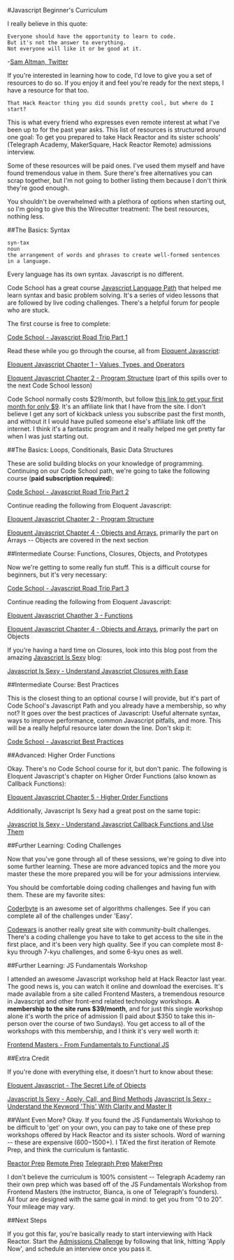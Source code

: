 #Javascript Beginner's Curriculum

I really believe in this quote:

```
Everyone should have the opportunity to learn to code.
But it's not the answer to everything.
Not everyone will like it or be good at it.
```
-[Sam Altman, Twitter](https://twitter.com/sama/status/646032444089503744)

If you're interested in learning how to code, I'd love to give you a set of resources to do so. If you enjoy it and feel you're ready for the next steps, I have a resource for that too.

```
That Hack Reactor thing you did sounds pretty cool, but where do I start?
```

This is what every friend who expresses even remote interest at what I've been up to for the past year asks. This list of resources is structured around one goal: To get you prepared to take Hack Reactor and its sister schools' (Telegraph Academy, MakerSquare, Hack Reactor Remote) admissions interview.

Some of these resources will be paid ones. I've used them myself and have found tremendous value in them. Sure there's free alternatives you can scrap together, but I'm not going to bother listing them because I don't think they're good enough.

You shouldn't be overwhelmed with a plethora of options when starting out, so I'm going to give this the Wirecutter treatment: The best resources, nothing less.

##The Basics: Syntax

```
syn·tax
noun
the arrangement of words and phrases to create well-formed sentences in a language.
```

Every language has its own syntax. Javascript is no different.

Code School has a great course [Javascript Language Path](https://www.codeschool.com/paths/javascript) that helped me learn syntax and basic problem solving. It's a series of video lessons that are followed by live coding challenges. There's a helpful forum for people who are stuck.

The first course is free to complete:

[Code School - Javascript Road Trip Part 1](https://www.codeschool.com/courses/javascript-road-trip-part-1)

Read these while you go through the course, all from [Eloquent Javascript](http://eloquentjavascript.net):

[Eloquent Javascript Chapter 1 - Values, Types, and Operators](http://eloquentjavascript.net/01_values.html)

[Eloquent Javascript Chapter 2 - Program Structure](http://eloquentjavascript.net/02_program_structure.html) (part of this spills over to the next Code School lesson)

Code School normally costs $29/month, but follow [this link to get your first month for only $9](http://mbsy.co/cNwqQ). It's an affiliate link that I have from the site. I don't believe I get any sort of kickback unless you subscribe past the first month, and without it I would have pulled someone else's affiliate link off the internet. I think it's a fantastic program and it really helped me get pretty far when I was just starting out.


##The Basics: Loops, Conditionals, Basic Data Structures

These are solid building blocks on your knowledge of programming. Continuing on our Code School path, we're going to take the following course (**paid subscription required**):

[Code School - Javascript Road Trip Part 2](https://www.codeschool.com/courses/javascript-road-trip-part-2)

Continue reading the following from Eloquent Javascript:

[Eloquent Javascript Chapter 2 - Program Structure](http://eloquentjavascript.net/02_program_structure.html)

[Eloquent Javascript Chapter 4 - Objects and Arrays](http://eloquentjavascript.net/04_data.html), primarily the part on Arrays -- Objects are covered in the next section


##Intermediate Course: Functions, Closures, Objects, and Prototypes

Now we're getting to some really fun stuff. This is a difficult course for beginners, but it's very necessary:

[Code School - Javascript Road Trip Part 3](https://www.codeschool.com/courses/javascript-road-trip-part-3)

Continue reading the following from Eloquent Javascript:

[Eloquent Javascript Chapther 3 - Functions](http://eloquentjavascript.net/03_functions.html)

[Eloquent Javascript Chapter 4 - Objects and Arrays](http://eloquentjavascript.net/04_data.html), primarily the part on Objects

If you're having a hard time on Closures, look into this blog post from the amazing [Javascript Is Sexy](http://javascriptissexy.com) blog:

[Javascript Is Sexy - Understand Javascript Closures with Ease](http://javascriptissexy.com/understand-javascript-closures-with-ease/)

##Intermediate Course: Best Practices

This is the closest thing to an optional course I will provide, but it's part of Code School's Javascript Path and you already have a membership, so why not? It goes over the best practices of Javascript: Useful alternate syntax, ways to improve performance, common Javascript pitfalls, and more. This will be a really helpful resource later down the line. Don't skip it:

[Code School - Javascript Best Practices](https://www.codeschool.com/courses/javascript-best-practices)

##Advanced: Higher Order Functions

Okay. There's no Code School course for it, but don't panic. The following is Eloquent Javascript's chapter on Higher Order Functions (also known as Callback Functions):

[Eloquent Javascript Chapter 5 - Higher Order Functions](http://eloquentjavascript.net/05_higher_order.html)

Additionally, Javascript Is Sexy had a great post on the same topic:

[Javascript Is Sexy - Understand Javascript Callback Functions and Use Them](http://javascriptissexy.com/understand-javascript-callback-functions-and-use-them/)

##Further Learning: Coding Challenges

Now that you've gone through all of these sessions, we're going to dive into some further learning. These are more advanced topics and the more you master these the more prepared you will be for your admissions interview.

You should be comfortable doing coding challenges and having fun with them. These are my favorite sites:

[Coderbyte](http://coderbyte.com/CodingArea/Challenges/) is an awesome set of algorithms challenges. See if you can complete all of the challenges under 'Easy'.

[Codewars](http://www.codewars.com/) is another really great site with community-built challenges. There's a coding challenge you have to take to get access to the site in the first place, and it's been very high quality. See if you can complete most 8-kyu through 7-kyu challenges, and some 6-kyu ones as well.

##Further Learning: JS Fundamentals Workshop

I attended an awesome Javascript workshop held at Hack Reactor last year. The good news is, you can watch it online and download the exercises. It's made available from a site called Frontend Masters, a tremendous resource in Javascript and other front-end related technology workshops. **A membership to the site runs $39/month**, and for just this single workshop alone it's worth the price of admission (I paid about $350 to take this in-person over the course of two Sundays). You get access to all of the workshops with this membership, and I think it's very well worth it:

[Frontend Masters - From Fundamentals to Functional JS](https://frontendmasters.com/courses/js-fundamentals-to-functional/)

##Extra Credit

If you're done with everything else, it doesn't hurt to know about these:

[Eloquent Javascript - The Secret Life of Objects](http://eloquentjavascript.net/06_object.html)

[Javascript Is Sexy - Apply, Call, and Bind Methods](http://javascriptissexy.com/javascript-apply-call-and-bind-methods-are-essential-for-javascript-professionals/)
[Javascript Is Sexy - Understand the Keyword 'This' With Clarity and Master It](http://javascriptissexy.com/understand-javascripts-this-with-clarity-and-master-it/)

##Want Even More?
Okay. If you found the JS Fundamentals Workshop to be difficult to 'get' on your own, you can pay to take one of these prep workshops offered by Hack Reactor and its sister schools. Word of warning -- these are expensive ($600-$1500+). I TA'ed the first iteration of Remote Prep, and think the curriculum is fantastic.

[Reactor Prep](http://www.meetup.com/hackreactor/)
[Remote Prep](http://www.eventbrite.com/o/hack-reactor-remote-beta-8260605281)
[Telegraph Prep](http://www.eventbrite.com/o/telegraph-academy-8184034008)
[MakerPrep](http://www.eventbrite.com/o/makersquare-8124287691)

I don't believe the curriculum is 100% consistent -- Telegraph Academy ran their own prep which was based off of the JS Fundamentals Workshop from Frontend Masters (the instructor, Bianca, is one of Telegraph's founders). All four are designed with the same goal in mind: to get you from "0 to 20". Your mileage may vary.

##Next Steps

If you got this far, you're basically ready to start interviewing with Hack Reactor. Start the [Admissions Challenge](http://www.hackreactor.com/) by following that link, hitting 'Apply Now', and schedule an interview once you pass it.